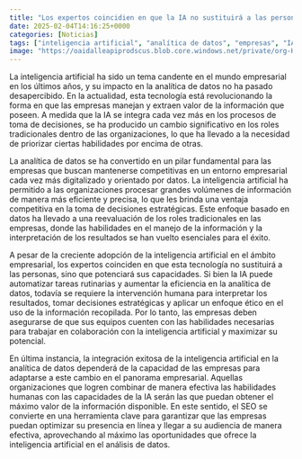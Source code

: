 ```yaml
---
title: "Los expertos coincidien en que la IA no sustituirá a las personas, sino que potenciará sus capacidades"
date: 2025-02-04T14:16:25+0000
categories: [Noticias]
tags: ["inteligencia artificial", "analítica de datos", "empresas", "IA", "habilidades", "tecnología", "SEO"]
image: "https://oaidalleapiprodscus.blob.core.windows.net/private/org-HKmKxpuNw3Y88lm4EBrIPq0n/user-ZwiCXOggLL8ZNNKE2g7rXFmV/img-gj441ovABPmyNcaHwYF9Xtwn.png?st=2025-02-04T13%3A16%3A25Z&se=2025-02-04T15%3A16%3A25Z&sp=r&sv=2024-08-04&sr=b&rscd=inline&rsct=image/png&skoid=d505667d-d6c1-4a0a-bac7-5c84a87759f8&sktid=a48cca56-e6da-484e-a814-9c849652bcb3&skt=2025-02-04T00%3A08%3A49Z&ske=2025-02-05T00%3A08%3A49Z&sks=b&skv=2024-08-04&sig=7Ku%2BqOXQKil44z3uywt5IJIpjs/d6K0BlZuaAhs9JmM%3D"
---
```


La inteligencia artificial ha sido un tema candente en el mundo empresarial en los últimos años, y su impacto en la analítica de datos no ha pasado desapercibido. En la actualidad, esta tecnología está revolucionando la forma en que las empresas manejan y extraen valor de la información que poseen. A medida que la IA se integra cada vez más en los procesos de toma de decisiones, se ha producido un cambio significativo en los roles tradicionales dentro de las organizaciones, lo que ha llevado a la necesidad de priorizar ciertas habilidades por encima de otras.

La analítica de datos se ha convertido en un pilar fundamental para las empresas que buscan mantenerse competitivas en un entorno empresarial cada vez más digitalizado y orientado por datos. La inteligencia artificial ha permitido a las organizaciones procesar grandes volúmenes de información de manera más eficiente y precisa, lo que les brinda una ventaja competitiva en la toma de decisiones estratégicas. Este enfoque basado en datos ha llevado a una reevaluación de los roles tradicionales en las empresas, donde las habilidades en el manejo de la información y la interpretación de los resultados se han vuelto esenciales para el éxito.

A pesar de la creciente adopción de la inteligencia artificial en el ámbito empresarial, los expertos coinciden en que esta tecnología no sustituirá a las personas, sino que potenciará sus capacidades. Si bien la IA puede automatizar tareas rutinarias y aumentar la eficiencia en la analítica de datos, todavía se requiere la intervención humana para interpretar los resultados, tomar decisiones estratégicas y aplicar un enfoque ético en el uso de la información recopilada. Por lo tanto, las empresas deben asegurarse de que sus equipos cuenten con las habilidades necesarias para trabajar en colaboración con la inteligencia artificial y maximizar su potencial.

En última instancia, la integración exitosa de la inteligencia artificial en la analítica de datos dependerá de la capacidad de las empresas para adaptarse a este cambio en el panorama empresarial. Aquellas organizaciones que logren combinar de manera efectiva las habilidades humanas con las capacidades de la IA serán las que puedan obtener el máximo valor de la información disponible. En este sentido, el SEO se convierte en una herramienta clave para garantizar que las empresas puedan optimizar su presencia en línea y llegar a su audiencia de manera efectiva, aprovechando al máximo las oportunidades que ofrece la inteligencia artificial en el análisis de datos.
    